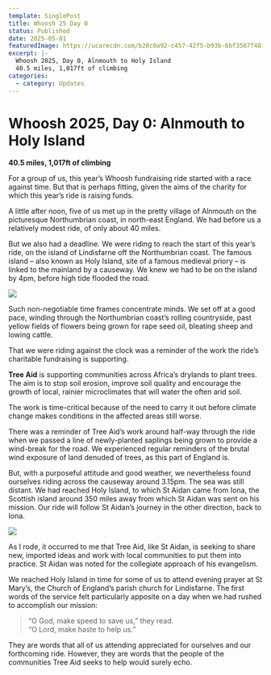 ```yaml
---
template: SinglePost
title: Whoosh 25 Day 0
status: Published
date: 2025-05-01
featuredImage: https://ucarecdn.com/b28c0a92-c457-42f5-b93b-6bf3587f4812/-/crop/1600x764/0,191/-/preview/
excerpt: |-
  Whoosh 2025, Day 0, Alnmouth to Holy Island
  40.5 miles, 1,017ft of climbing
categories:
  - category: Updates
---
```

# Whoosh 2025, Day 0: Alnmouth to Holy Island

**40.5 miles, 1,017ft of climbing**

For a group of us, this year’s Whoosh fundraising ride started with a race against time. But that is perhaps fitting, given the aims of the charity for which this year’s ride is raising funds.

A little after noon, five of us met up in the pretty village of Alnmouth on the picturesque Northumbrian coast, in north-east England. We had before us a relatively modest ride, of only about 40 miles.

But we also had a deadline. We were riding to reach the start of this year’s ride, on the island of Lindisfarne off the Northumbrian coast. The famous island – also known as Holy Island, site of a famous medieval priory – is linked to the mainland by a causeway. We knew we had to be on the island by 4pm, before high tide flooded the road.

![](https://ucarecdn.com/53ac7aed-b5a9-43cc-be6b-63e173e9aa8f/)

Such non-negotiable time frames concentrate minds. We set off at a good pace, winding through the Northumbrian coast’s rolling countryside, past yellow fields of flowers being grown for rape seed oil, bleating sheep and lowing cattle.

That we were riding against the clock was a reminder of the work the ride’s charitable fundraising is supporting.

**Tree Aid** is supporting communities across Africa’s drylands to plant trees. The aim is to stop soil erosion, improve soil quality and encourage the growth of local, rainier microclimates that will water the often arid soil.

The work is time-critical because of the need to carry it out before climate change makes conditions in the affected areas still worse.

There was a reminder of Tree Aid’s work around half-way through the ride when we passed a line of newly-planted saplings being grown to provide a wind-break for the road. We experienced regular reminders of the brutal wind exposure of land denuded of trees, as this part of England is.

But, with a purposeful attitude and good weather, we nevertheless found ourselves riding across the causeway around 3.15pm. The sea was still distant. We had reached Holy Island, to which St Aidan came from Iona, the Scottish island around 350 miles away from which St Aidan was sent on his mission. Our ride will follow St Aidan’s journey in the other direction, back to Iona.

![](https://ucarecdn.com/2c1404e7-eaeb-4f73-b745-3ec2268b928a/-/crop/1941x769/8,428/-/preview/)

As I rode, it occurred to me that Tree Aid, like St Aidan, is seeking to share new, imported ideas and work with local communities to put them into practice. St Aidan was noted for the collegiate approach of his evangelism.

We reached Holy Island in time for some of us to attend evening prayer at St Mary’s, the Church of England’s parish church for Lindisfarne. The first words of the service felt particularly apposite on a day when we had rushed to accomplish our mission:

> “O God, make speed to save us,” they read.\
> “O Lord, make haste to help us.”

They are words that all of us attending appreciated for ourselves and our forthcoming ride. However, they are words that the people of the communities Tree Aid seeks to help would surely echo.